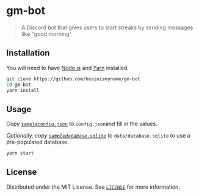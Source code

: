 # gm-bot

> A Discord bot that gives users to start streaks by sending messages like "good morning"

## Installation

You will need to have [Node.js](https://nodejs.org/en/) and [Yarn](https://yarnpkg.com/en/) installed.

```sh
git clone https://github.com/kevinismyname/gm-bot
cd gm-bot
yarn install
```

## Usage

Copy [`sampleconfig.json`](./sampleconfig.json) to `config.json`and fill in the values.

*Optionally, copy [`sampledatabase.sqlite`](./sampledatabase.sqlite)* to `data/database.sqlite` to use a pre-populated database.

```sh
yarn start
```

## License
Distributed under the MIT License. See [`LICENSE`](./LICENSE) for more information.